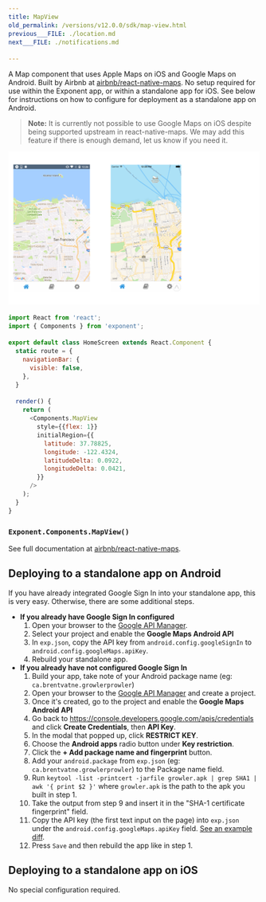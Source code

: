 ```yaml
---
title: MapView
old_permalink: /versions/v12.0.0/sdk/map-view.html
previous___FILE: ./location.md
next___FILE: ./notifications.md

---
```


A Map component that uses Apple Maps on iOS and Google Maps on Android. Built by Airbnb at [airbnb/react-native-maps](https://github.com/airbnb/react-native-maps). No setup required for use within the Exponent app, or within a standalone app for iOS. See below for instructions on how to configure for deployment as a standalone app on Android.

> **Note:** It is currently not possible to use Google Maps on iOS despite being supported upstream in react-native-maps. We may add this feature if there is enough demand, let us know if you need it.

![](./maps.png)

```javascript
import React from 'react';
import { Components } from 'exponent';

export default class HomeScreen extends React.Component {
  static route = {
    navigationBar: {
      visible: false,
    },
  }

  render() {
    return (
      <Components.MapView
        style={{flex: 1}}
        initialRegion={{
          latitude: 37.78825,
          longitude: -122.4324,
          latitudeDelta: 0.0922,
          longitudeDelta: 0.0421,
        }}
      />
    );
  }
}
```

### `Exponent.Components.MapView()`  
See full documentation at [airbnb/react-native-maps](https://github.com/airbnb/react-native-maps).

## Deploying to a standalone app on Android

If you have already integrated Google Sign In into your standalone app, this is very easy. Otherwise, there are some additional steps.

-   **If you already have Google Sign In configured**
    1.  Open your browser to the [Google API Manager](https://console.developers.google.com/apis).
    2.  Select your project and enable the **Google Maps Android API**
    3.  In `exp.json`, copy the API key from `android.config.googleSignIn` to `android.config.googleMaps.apiKey`.
    4.  Rebuild your standalone app.
-   **If you already have not configured Google Sign In**
    1.  Build your app, take note of your Android package name (eg: `ca.brentvatne.growlerprowler`)
    2.  Open your browser to the [Google API Manager](https://console.developers.google.com/apis) and create a project.
    3.  Once it's created, go to the project and enable the **Google Maps Android API**
    4.  Go back to <https://console.developers.google.com/apis/credentials> and click **Create Credentials**, then **API Key**.
    5.  In the modal that popped up, click **RESTRICT KEY**.
    6.  Choose the **Android apps** radio button under **Key restriction**.
    7.  Click the **+ Add package name and fingerprint** button.
    8.  Add your `android.package` from `exp.json` (eg: `ca.brentvatne.growlerprowler`) to the Package name field.
    9.  Run `keytool -list -printcert -jarfile growler.apk | grep SHA1 | awk '{ print $2 }'` where `growler.apk` is the path to the apk you built in step 1.
    10. Take the output from step 9 and insert it in the "SHA-1 certificate fingerprint" field.
    11. Copy the API key (the first text input on the page) into `exp.json` under the `android.config.googleMaps.apiKey` field. [See an example diff](https://github.com/brentvatne/growler-prowler/commit/3496e69b14adb21eb2025ef9e0719c2edbef2aa2).
    12. Press `Save` and then rebuild the app like in step 1.

## Deploying to a standalone app on iOS

No special configuration required.

